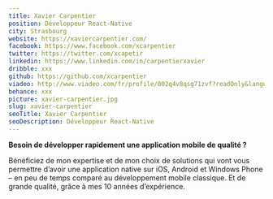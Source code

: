 ```yaml
---
title: Xavier Carpentier
position: Développeur React-Native
city: Strasbourg
website: https://xaviercarpentier.com/
facebook: https://www.facebook.com/xcarpentier
twitter: https://twitter.com/xcapetir
linkedin: https://www.linkedin.com/in/carpentierxavier
dribble: xxx
github: https://github.com/xcarpentier
viadeo: http://www.viadeo.com/fr/profile/002q4v8qsg71zvf?readOnly&language=fr&ga_from=Fu:%2Fprofilev3%2F;Fb%3Aprofile-Top-bouton%3BFe%3Apreview%3B
behance: xxx
picture: xavier-carpentier.jpg
slug: xavier-carpentier
seoTitle: Xavier Carpentier
seoDescription: Développeur React-Native
---
```


**Besoin de développer rapidement une application mobile de qualité ?**

Bénéficiez de mon expertise et de mon choix de solutions qui vont vous permettre d’avoir une application native sur iOS, Android et Windows Phone – en peu de temps comparé au développement mobile classique. Et de grande qualité, grâce à mes 10 années d’expérience.
